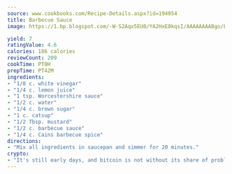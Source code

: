 ```yaml
---
source: www.cookbooks.com/Recipe-Details.aspx?id=194054
title: Barbecue Sauce
image: https://1.bp.blogspot.com/-W-S2Aqx5EU0/YA2HxE8kqsI/AAAAAAAABgo/LNxJ2X_rvYgPNsplYMgQNjuwxaZ0e3pQQCLcBGAsYHQ/s320/17.png

yield: 7
ratingValue: 4.6
calories: 186 calories
reviewCount: 209
cookTime: PT0H
prepTime: PT42M
ingredients:
- "1/8 c. white vinegar"
- "1/4 c. lemon juice"
- "1 tsp. Worcestershire sauce"
- "1/2 c. water"
- "1/4 c. brown sugar"
- "1 c. catsup"
- "1/2 Tbsp. mustard"
- "1/2 c. barbecue sauce"
- "1/4 c. Cains barbecue spice"
directions:
- "Mix all ingredients in saucepan and simmer for 20 minutes."
crypto:
- "It's still early days, and bitcoin is not without its share of problems."
---
```


